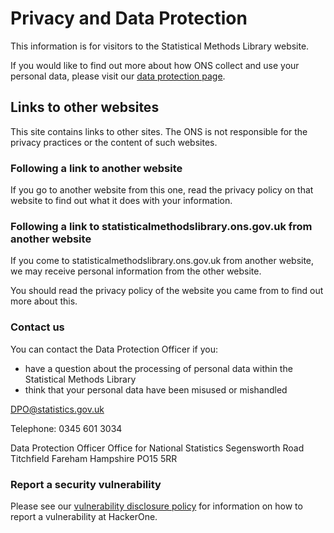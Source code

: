 # Privacy and Data Protection

This information is for visitors to the Statistical Methods Library website.

If you would like to find out more about how ONS collect and use your personal data, please visit our [data protection page](https://www.ons.gov.uk/aboutus/transparencyandgovernance/dataprotection).

## Links to other websites

This site contains links to other sites. The ONS is not responsible for the privacy practices or the content of such websites.

### Following a link to another website

If you go to another website from this one, read the privacy policy on that website to find out what it does with your information.

### Following a link to statisticalmethodslibrary.ons.gov.uk from another website

If you come to statisticalmethodslibrary.ons.gov.uk from another website, we may receive personal information from the other website.

You should read the privacy policy of the website you came from to find out more about this.

### Contact us

You can contact the Data Protection Officer if you:

* have a question about the processing of personal data within the Statistical Methods Library
* think that your personal data have been misused or mishandled

[DPO@statistics.gov.uk](mailto:DPO@statistics.gov.uk)

Telephone: 0345 601 3034

Data Protection Officer
Office for National Statistics
Segensworth Road
Titchfield
Fareham
Hampshire
PO15 5RR

### Report a security vulnerability

Please see our [vulnerability disclosure policy](https://www.ons.gov.uk/help/vulnerabilitydisclosurepolicy) for information on how to report a vulnerability at HackerOne.
